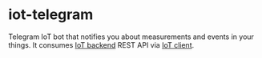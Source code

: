 # iot-telegram
Telegram IoT bot that notifies you about measurements and events in your things. It consumes [IoT backend](https://github.com/mmontes11/iot-backend) REST API via [IoT client](https://github.com/mmontes11/iot_client).
